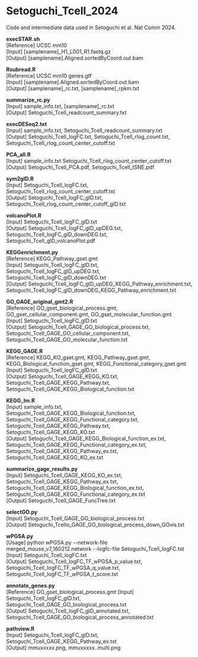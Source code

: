 # Setoguchi_Tcell_2024
Code and intermediate data used in Setoguchi et al. Nat Comm 2024.

**execSTAR.sh**  
[Reference] UCSC mm10  
[Input] [samplename]_H1_L001_R1.fastq.gz  
[Output] [samplename].Aligned.sortedByCoord.out.bam

**Rsubread.R**  
[Reference] UCSC mm10 genes.gtf  
[Input] [samplename].Aligned.sortedByCoord.out.bam  
[Output] [samplename]_rc.txt, [samplename]_rpkm.txt

**summarize_rc.py**  
[Input] sample_info.txt, [samplename]_rc.txt  
[Output] Setoguchi_Tcell_readcount_summary.txt  

**execDESeq2.txt**  
[Input] sample_info.txt, Setoguchi_Tcell_readcount_summary.txt  
[Output] Setoguchi_Tcell_logFC.txt, Setoguchi_Tcell_rlog_count.txt, Setoguchi_Tcell_rlog_count_center_cutoff.txt

**PCA_all.R**  
[Input] sample_info.txt Setoguchi_Tcell_rlog_count_center_cutoff.txt  
[Output] Setoguchi_Tcell_PCA.pdf, Setoguchi_Tcell_tSNE.pdf

**sym2gID.R**  
[Input] Setoguchi_Tcell_logFC.txt, Setoguchi_Tcell_rlog_count_center_cutoff.txt  
[Output] Setoguchi_Tcell_logFC_gID.txt, Setoguchi_Tcell_rlog_count_center_cutoff_gID.txt

**volcanoPlot.R**  
[Input] Setoguchi_Tcell_logFC_gID.txt  
[Output] Setoguchi_Tcell_logFC_gID_upDEG.txt, Setoguchi_Tcell_logFC_gID_downDEG.txt, Setoguchi_Tcell_gID_volcanoPlot.pdf

**KEGGenrichment.py**  
[Reference] KEGG_Pathway_gset.gmt  
[Input] Setoguchi_Tcell_logFC_gID.txt, Setoguchi_Tcell_logFC_gID_upDEG.txt, Setoguchi_Tcell_logFC_gID_downDEG.txt  
[Output] Setoguchi_Tcell_logFC_gID_upDEG_KEGG_Pathway_enrichment.txt, Setoguchi_Tcell_logFC_gID_downDEG_KEGG_Pathway_enrichment.txt

**GO_GAGE_original_gmt2.R**  
[Reference] GO_gset_biological_process.gmt, GO_gset_cellular_component.gmt, GO_gset_molecular_function.gmt  
[Input] Setoguchi_Tcell_logFC_gID.txt  
[Output] Setoguchi_Tcell_GAGE_GO_biological_process.txt, Setoguchi_Tcell_GAGE_GO_cellular_component.txt, Setoguchi_Tcell_GAGE_GO_molecular_function.txt

**KEGG_GAGE.R**  
[Reference] KEGG_KO_gset.gmt, KEGG_Pathway_gset.gmt, KEGG_Biological_function_gset.gmt, KEGG_Functional_category_gset.gmt  
[Input] Setoguchi_Tcell_logFC_gID.txt  
[Output] Setoguchi_Tcell_GAGE_KEGG_KO.txt, Setoguchi_Tcell_GAGE_KEGG_Pathway.txt, Setoguchi_Tcell_GAGE_KEGG_Biological_function.txt

**KEGG_lm.R**  
[Input] sample_info.txt, Setoguchi_Tcell_GAGE_KEGG_Biological_function.txt, Setoguchi_Tcell_GAGE_KEGG_Functional_category.txt, Setoguchi_Tcell_GAGE_KEGG_Pathway.txt, Setoguchi_Tcell_GAGE_KEGG_KO.txt  
[Output] Setoguchi_Tcell_GAGE_KEGG_Biological_function_ex.txt, Setoguchi_Tcell_GAGE_KEGG_Functional_category_ex.txt, Setoguchi_Tcell_GAGE_KEGG_Pathway_ex.txt, Setoguchi_Tcell_GAGE_KEGG_KO_ex.txt

**summarize_gage_results.py**  
[Input] Setoguchi_Tcell_GAGE_KEGG_KO_ex.txt, Setoguchi_Tcell_GAGE_KEGG_Pathway_ex.txt, Setoguchi_Tcell_GAGE_KEGG_Biological_function_ex.txt, Setoguchi_Tcell_GAGE_KEGG_Functional_category_ex.txt  
[Output] Setoguchi_Tcell_GAGE_FuncTree.txt

**selectGO.py**  
[Input] Setoguchi_Tcell_GAGE_GO_biological_process.txt  
[Output] Setoguchi_Tcello_GAGE_GO_biological_process_down_GOvis.txt

**wPGSA.py**  
[Usage] python wPGSA.py --network-file merged_mouse_v7_160212.network --logfc-file Setoguchi_Tcell_logFC.txt
[Input] Setoguchi_Tcell_logFC.txt  
[Output] Setoguchi_Tcell_logFC_TF_wPGSA_p_value.txt, Setoguchi_Tcell_logFC_TF_wPGSA_q_value.txt, Setoguchi_Tcell_logFC_TF_wPGSA_t_score.txt

**annotate_genes.py**  
[Reference] GO_gset_biological_process.gmt
[Input] Setoguchi_Tcell_logFC_gID.txt, Setoguchi_Tcell_GAGE_GO_biological_process.txt  
[Output] Setoguchi_Tcell_logFC_gID_annotated.txt, Setoguchi_Tcell_GAGE_GO_biological_process_annotated.txt

**pathview.R**  
[Input] Setoguchi_Tcell_logFC_gID.txt, Setoguchi_Tcell_GAGE_KEGG_Pathway_ex.txt  
[Output] mmuxxxxx.png, mmuxxxxx..multi.png

